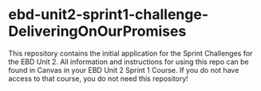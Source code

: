 # ebd-unit2-sprint1-challenge-DeliveringOnOurPromises

This repository contains the initial application for the Sprint Challenges for the EBD Unit 2. All information and instructions for using this repo can be found in Canvas in your EBD Unit 2 Sprint 1 Course. If you do not have access to that course, you do not need this repository!
